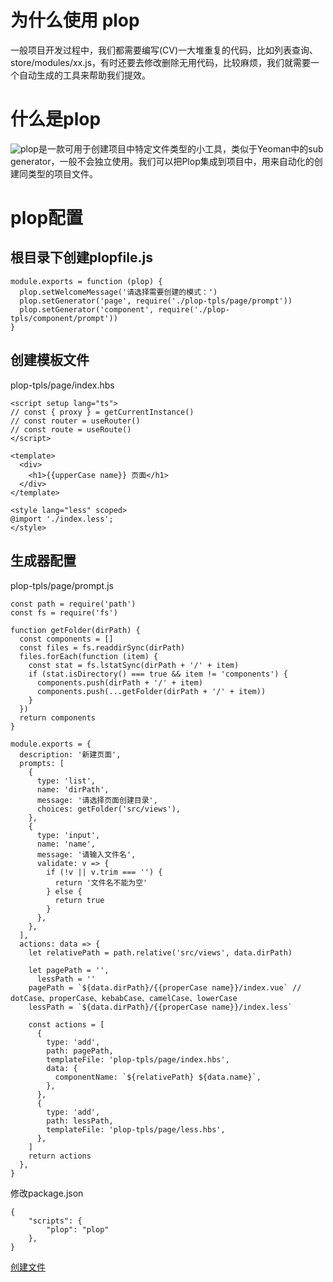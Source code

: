 # 为什么使用 plop

一般项目开发过程中，我们都需要编写(CV)一大堆重复的代码，比如列表查询、store/modules/xx.js，有时还要去修改删除无用代码，比较麻烦，我们就需要一个自动生成的工具来帮助我们提效。

# 什么是plop

![plop](https://github.com/plopjs/plop)是一款可用于创建项目中特定文件类型的小工具，类似于Yeoman中的sub generator，一般不会独立使用。我们可以把Plop集成到项目中，用来自动化的创建同类型的项目文件。

# plop配置

## 根目录下创建plopfile.js
```
module.exports = function (plop) {
  plop.setWelcomeMessage('请选择需要创建的模式：')
  plop.setGenerator('page', require('./plop-tpls/page/prompt'))
  plop.setGenerator('component', require('./plop-tpls/component/prompt'))
}
```

## 创建模板文件
plop-tpls/page/index.hbs
```
<script setup lang="ts">
// const { proxy } = getCurrentInstance()
// const router = useRouter()
// const route = useRoute()
</script>

<template>
  <div>
    <h1>{{upperCase name}} 页面</h1>
  </div>
</template>

<style lang="less" scoped>
@import './index.less';
</style>
```

## 生成器配置
plop-tpls/page/prompt.js
```
const path = require('path')
const fs = require('fs')

function getFolder(dirPath) {
  const components = []
  const files = fs.readdirSync(dirPath)
  files.forEach(function (item) {
    const stat = fs.lstatSync(dirPath + '/' + item)
    if (stat.isDirectory() === true && item != 'components') {
      components.push(dirPath + '/' + item)
      components.push(...getFolder(dirPath + '/' + item))
    }
  })
  return components
}

module.exports = {
  description: '新建页面',
  prompts: [
    {
      type: 'list',
      name: 'dirPath',
      message: '请选择页面创建目录',
      choices: getFolder('src/views'),
    },
    {
      type: 'input',
      name: 'name',
      message: '请输入文件名',
      validate: v => {
        if (!v || v.trim === '') {
          return '文件名不能为空'
        } else {
          return true
        }
      },
    },
  ],
  actions: data => {
    let relativePath = path.relative('src/views', data.dirPath)

    let pagePath = '',
      lessPath = ''
    pagePath = `${data.dirPath}/{{properCase name}}/index.vue` // dotCase、properCase、kebabCase、camelCase、lowerCase
    lessPath = `${data.dirPath}/{{properCase name}}/index.less`

    const actions = [
      {
        type: 'add',
        path: pagePath,
        templateFile: 'plop-tpls/page/index.hbs',
        data: {
          componentName: `${relativePath} ${data.name}`,
        },
      },
      {
        type: 'add',
        path: lessPath,
        templateFile: 'plop-tpls/page/less.hbs',
      },
    ]
    return actions
  },
}
```

修改package.json
```
{
    "scripts": {
        "plop": "plop"
    },
}
```

[创建文件](images/027.gif)

